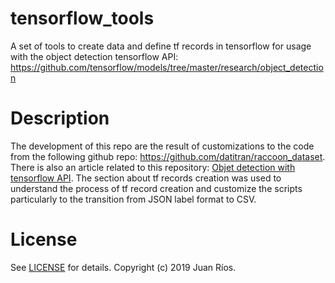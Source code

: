 # tensorflow_tools
A set of tools to create data and define tf records in tensorflow for usage with the object detection tensorflow API: https://github.com/tensorflow/models/tree/master/research/object_detection 

# Description

The development of this repo are the result of customizations to the code from the following github repo: https://github.com/datitran/raccoon_dataset. There is also an article related to this repository: [Objet detection with tensorflow API](https://towardsdatascience.com/how-to-train-your-own-object-detector-with-tensorflows-object-detector-api-bec72ecfe1d9). The section about tf records creation was used to understand the process of tf record creation and customize the scripts particularly to the transition from JSON label format to CSV. 

# License
See [LICENSE](https://github.com/juandarr/tensorflow_tools/blob/master/LICENSE) for details. Copyright (c) 2019 Juan Ríos.
